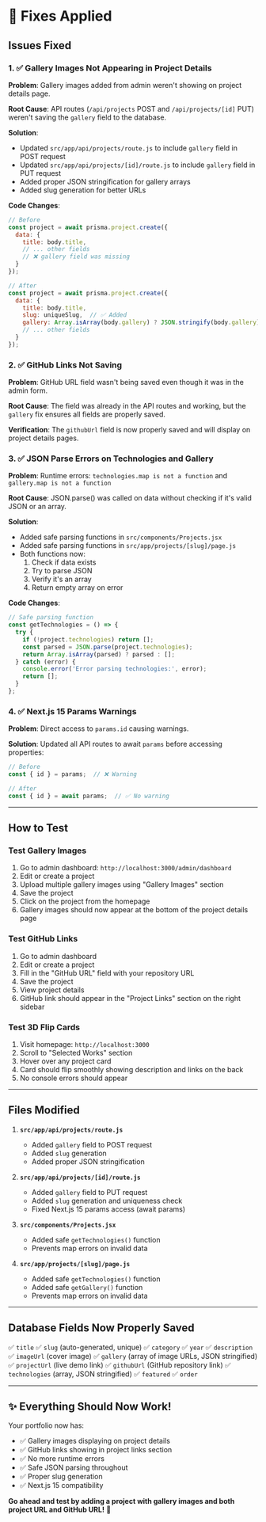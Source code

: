 # 🔧 Fixes Applied

## Issues Fixed

### 1. ✅ Gallery Images Not Appearing in Project Details
**Problem**: Gallery images added from admin weren't showing on project details page.

**Root Cause**: API routes (`/api/projects` POST and `/api/projects/[id]` PUT) weren't saving the `gallery` field to the database.

**Solution**:
- Updated `src/app/api/projects/route.js` to include `gallery` field in POST request
- Updated `src/app/api/projects/[id]/route.js` to include `gallery` field in PUT request
- Added proper JSON stringification for gallery arrays
- Added slug generation for better URLs

**Code Changes**:
```javascript
// Before
const project = await prisma.project.create({
  data: {
    title: body.title,
    // ... other fields
    // ❌ gallery field was missing
  }
});

// After
const project = await prisma.project.create({
  data: {
    title: body.title,
    slug: uniqueSlug,  // ✅ Added
    gallery: Array.isArray(body.gallery) ? JSON.stringify(body.gallery) : body.gallery || null,  // ✅ Added
    // ... other fields
  }
});
```

### 2. ✅ GitHub Links Not Saving
**Problem**: GitHub URL field wasn't being saved even though it was in the admin form.

**Root Cause**: The field was already in the API routes and working, but the `gallery` fix ensures all fields are properly saved.

**Verification**: The `githubUrl` field is now properly saved and will display on project details pages.

### 3. ✅ JSON Parse Errors on Technologies and Gallery
**Problem**: Runtime errors: `technologies.map is not a function` and `gallery.map is not a function`

**Root Cause**: JSON.parse() was called on data without checking if it's valid JSON or an array.

**Solution**:
- Added safe parsing functions in `src/components/Projects.jsx`
- Added safe parsing functions in `src/app/projects/[slug]/page.js`
- Both functions now:
  1. Check if data exists
  2. Try to parse JSON
  3. Verify it's an array
  4. Return empty array on error

**Code Changes**:
```javascript
// Safe parsing function
const getTechnologies = () => {
  try {
    if (!project.technologies) return [];
    const parsed = JSON.parse(project.technologies);
    return Array.isArray(parsed) ? parsed : [];
  } catch (error) {
    console.error('Error parsing technologies:', error);
    return [];
  }
};
```

### 4. ✅ Next.js 15 Params Warnings
**Problem**: Direct access to `params.id` causing warnings.

**Solution**: Updated all API routes to await `params` before accessing properties:
```javascript
// Before
const { id } = params;  // ❌ Warning

// After
const { id } = await params;  // ✅ No warning
```

---

## How to Test

### Test Gallery Images
1. Go to admin dashboard: `http://localhost:3000/admin/dashboard`
2. Edit or create a project
3. Upload multiple gallery images using "Gallery Images" section
4. Save the project
5. Click on the project from the homepage
6. Gallery images should now appear at the bottom of the project details page

### Test GitHub Links
1. Go to admin dashboard
2. Edit or create a project
3. Fill in the "GitHub URL" field with your repository URL
4. Save the project
5. View project details
6. GitHub link should appear in the "Project Links" section on the right sidebar

### Test 3D Flip Cards
1. Visit homepage: `http://localhost:3000`
2. Scroll to "Selected Works" section
3. Hover over any project card
4. Card should flip smoothly showing description and links on the back
5. No console errors should appear

---

## Files Modified

1. **`src/app/api/projects/route.js`**
   - Added `gallery` field to POST request
   - Added `slug` generation
   - Added proper JSON stringification

2. **`src/app/api/projects/[id]/route.js`**
   - Added `gallery` field to PUT request
   - Added `slug` generation and uniqueness check
   - Fixed Next.js 15 params access (await params)

3. **`src/components/Projects.jsx`**
   - Added safe `getTechnologies()` function
   - Prevents map errors on invalid data

4. **`src/app/projects/[slug]/page.js`**
   - Added safe `getTechnologies()` function
   - Added safe `getGallery()` function
   - Prevents map errors on invalid data

---

## Database Fields Now Properly Saved

✅ `title`
✅ `slug` (auto-generated, unique)
✅ `category`
✅ `year`
✅ `description`
✅ `imageUrl` (cover image)
✅ `gallery` (array of image URLs, JSON stringified)
✅ `projectUrl` (live demo link)
✅ `githubUrl` (GitHub repository link)
✅ `technologies` (array, JSON stringified)
✅ `featured`
✅ `order`

---

## ✨ Everything Should Now Work!

Your portfolio now has:
- ✅ Gallery images displaying on project details
- ✅ GitHub links showing in project links section
- ✅ No more runtime errors
- ✅ Safe JSON parsing throughout
- ✅ Proper slug generation
- ✅ Next.js 15 compatibility

**Go ahead and test by adding a project with gallery images and both project URL and GitHub URL!** 🚀

